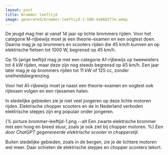 ```yaml
---
layout: post
title: Brommer leeftijd
image: generated/brommer-leeftijd-1-500-4a660277e.webp
---
```


De jeugd mag hier al vanaf 14 jaar op lichte brommers rijden. Voor het categorie M-rijbewijs moet je een theorie-examen en een oogtest doen. Daarna mag je op brommers en scooters rijden die 45 km/h kunnen en op elektrische fietsen tot 1000 W, begrensd op 45 km/h.

Op 15-jarige leeftijd mag je met een categorie A1-rijbewijs op tweewielers tot 4 kW rijden, maar deze zijn nog steeds begrensd op 45 km/h. Een jaar later mag je op brommers rijden tot 11 kW of 125 cc, zonder snelheidsbegrenzing.

Voor het A1-rijbewijs moet je naast een theorie-examen en oogtest ook rijlessen volgen en een rijexamen halen.

In stedelijke gebieden zie je niet veel jongeren op deze lichte motoren rijden. Elektrische chopper scooters en de in Nederland verboden elektrische stepjes zijn erg populair onder jongeren.

{% picture brommer-leeftijd-1.png --alt Een zwarte elektrische brommer met een hoog en breed stuur, zoals je ook ziet bij chopper motoren. %}
_Een door ChatGPT gegenereerde elektrische scooter in chopperstijl._

Buiten stedelijke gebieden, zoals in de bergen, zie je de lichtere motoren wel meer. Daar schieten de elektrische stepjes en chopper scooters tekort.
